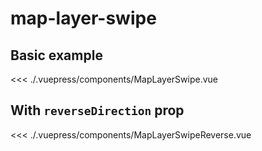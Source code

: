 # map-layer-swipe

## Basic example
<example file="MapLayerSwipe.vue" />

<<< ./.vuepress/components/MapLayerSwipe.vue

## With `reverseDirection` prop

<example file="MapLayerSwipeReverse.vue" />

<<< ./.vuepress/components/MapLayerSwipeReverse.vue